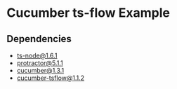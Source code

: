 # Cucumber ts-flow Example


## Dependencies
* ts-node@1.6.1 
* protractor@5.1.1 
* cucumber@1.3.1  
* cucumber-tsflow@1.1.2 